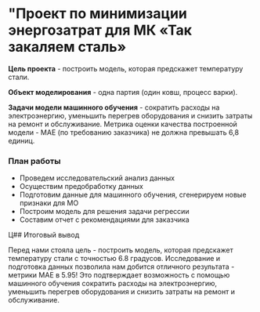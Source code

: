 # "Проект по минимизации энергозатрат для МК  «Так закаляем сталь»


  **Цель проекта** -  построить модель, которая предскажет температуру стали.
  
  **Объект моделирования** -  одна партия (один ковш, процесс варки).
  
  **Задачи модели машинного обучения** - сократить расходы на электроэнергию, уменьшить перегрев оборудования и снизить затраты на ремонт и обслуживание. Метрика оценки качества построенной модели - МАЕ (по требованию заказчика) не должна превышать 6,8 единиц.

### План работы
- Проведем исследовательский анализ данных
- Осуществим предобработку данных
- Подготовим данные для машинного обучения, сгенерируем новые признаки для МО  
- Построим модель для решения задачи регрессии
- Составим отчет с рекомендациями для заказчика

Ц## Итоговый вывод

Перед нами стояла цель - построить модель, которая предскажет температуру стали с точностью 6.8 градусов. Исследование и подготовка данных позволила нам добится отличного результата - метрики МАЕ в  5.95! Это подтверждает возможность с помощью машинного обучения сократить расходы на электроэнергию, уменьшить перегрев оборудования и снизить затраты на ремонт и обслуживание.
